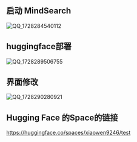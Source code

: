 

##  启动 MindSearch

![QQ_1728284540112](https://github.com/user-attachments/assets/a6c4d643-c9f5-4ff9-b6f9-764a4931c9ce)



## huggingface部署


![QQ_1728289506755](https://github.com/user-attachments/assets/85c07ce3-09ff-41d9-9cb4-68f343ce8e9e)




## 界面修改

![QQ_1728290280921](https://github.com/user-attachments/assets/e82788ac-bdf4-4b95-bb44-b997ebb86385)

## Hugging Face 的Space的链接

https://huggingface.co/spaces/xiaowen9246/test
